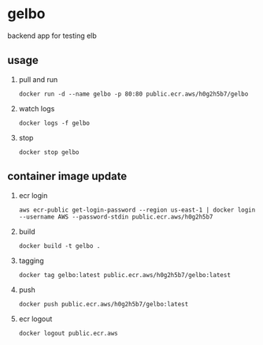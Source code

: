 # gelbo
backend app for testing elb

## usage

1. pull and run

   ```
   docker run -d --name gelbo -p 80:80 public.ecr.aws/h0g2h5b7/gelbo
   ```

1. watch logs

   ```
   docker logs -f gelbo
   ```

1. stop

   ```
   docker stop gelbo
   ```

## container image update

1. ecr login

   ```
   aws ecr-public get-login-password --region us-east-1 | docker login --username AWS --password-stdin public.ecr.aws/h0g2h5b7
   ```

1. build

   ```
   docker build -t gelbo .
   ```

1. tagging

   ```
   docker tag gelbo:latest public.ecr.aws/h0g2h5b7/gelbo:latest
   ```

1. push

   ```
   docker push public.ecr.aws/h0g2h5b7/gelbo:latest
   ```

1. ecr logout

   ```
   docker logout public.ecr.aws
   ```

